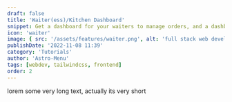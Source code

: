 ```yaml
---
draft: false
title: 'Waiter(ess)/Kitchen Dashboard'
snippet: Get a dashboard for your waiters to manage orders, and a dashboard for your kitchen to manage the orders and notify the waiter when the order is ready.
icon: 'waiter'
image: { src: '/assets/features/waiter.png', alt: 'full stack web development' }
publishDate: '2022-11-08 11:39'
category: 'Tutorials'
author: 'Astro-Menu'
tags: [webdev, tailwindcss, frontend]
order: 2
---
```


lorem some very long text, actually its very short

